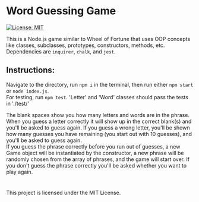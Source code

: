 # Word Guessing Game

[![License: MIT](https://img.shields.io/badge/License-MIT-blue.svg)](https://opensource.org/licenses/MIT)


This is a Node.js game similar to Wheel of Fortune that uses OOP concepts like classes, subclasses, prototypes, constructors, methods, etc. <br/>
Dependencies are `inquirer`, `chalk`, and `jest`. <br/>
## Instructions:
Navigate to the directory, run `npm i` in the terminal, then run either `npm start` or `node index.js`.<br/>
For testing, run `npm test`. 'Letter' and 'Word' classes should pass the tests in './test/'

The blank spaces show you how many letters and words are in the phrase. When you guess a letter correctly it will show up in the correct blank(s) and you'll be asked to guess again. If you guess a wrong letter, you'll be shown how many guesses you have remaining (you start out with 10 guesses), and you'll be asked to guess again. <br/> If you guess the phrase correctly before you run out of guesses, a new Game object will be instantiated by the constructor, a new phrase will be randomly chosen from the array of phrases, and the game will start over. If you don't guess the phrase correctly you'll be asked whether you want to play again.
#
This project is licensed under the MIT License.
